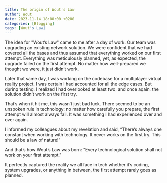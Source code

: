 ```yaml
---
title: The origin of Wout's Law
author: Wout
date: 2023-11-14 18:00:00 +0200
categories: [Blogging]
tags: [Wout's Law]
--- 
```


The idea for "Wout’s Law" came to me after a day of work. Our team was upgrading an existing network solution. We were confident that we had covered all the bases and thus assumed that everything worked on our first attempt. Everything was meticulously planned, yet, as expected, the upgrade failed on the first attempt. No matter how well-prepared we thought we were, it just didn’t work.

Later that same day, I was working on the codebase for a multiplayer virtual reality project. I was certain I had accounted for all the edge cases. But during testing, I realized I had overlooked at least two, and once again, the solution didn’t work on the first try.

That’s when it hit me, this wasn’t just bad luck. There seemed to be an unspoken rule in technology: no matter how carefully you prepare, the first attempt will almost always fail. It was something I had experienced over and over again.

I informed my colleagues about my revelation and said, “There’s always one constant when working with technology. It never works on the first try. This should be a law of nature!”

And that’s how Wout’s Law was born: "Every technological solution shall not work on your first attempt."

It perfectly captured the reality we all face in tech whether it’s coding, system upgrades, or anything in between, the first attempt rarely goes as planned.
